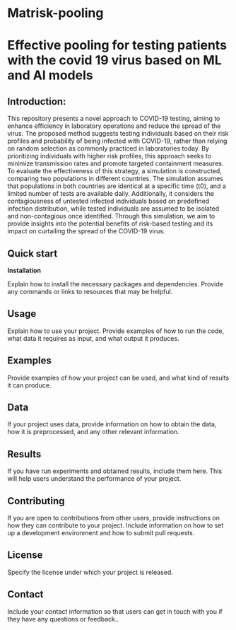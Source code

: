 # Matrisk-pooling

# Effective pooling for testing patients with the covid 19 virus based on ML and AI models

## Introduction:


This repository presents a novel approach to COVID-19 testing, aiming to enhance efficiency in laboratory operations and reduce the spread of the virus. The proposed method suggests testing individuals based on their risk profiles and probability of being infected with COVID-19, rather than relying on random selection as commonly practiced in laboratories today. By prioritizing individuals with higher risk profiles, this approach seeks to minimize transmission rates and promote targeted containment measures. To evaluate the effectiveness of this strategy, a simulation is constructed, comparing two populations in different countries. The simulation assumes that populations in both countries are identical at a specific time (t0), and a limited number of tests are available daily. Additionally, it considers the contagiousness of untested infected individuals based on predefined infection distribution, while tested individuals are assumed to be isolated and non-contagious once identified. Through this simulation, we aim to provide insights into the potential benefits of risk-based testing and its impact on curtailing the spread of the COVID-19 virus.




## Quick start
__Installation__

Explain how to install the necessary packages and dependencies. Provide any commands or links to resources that may be helpful.

## Usage

Explain how to use your project. Provide examples of how to run the code, what data it requires as input, and what output it produces.

## Examples

Provide examples of how your project can be used, and what kind of results it can produce.

## Data

If your project uses data, provide information on how to obtain the data, how it is preprocessed, and any other relevant information.

## Results

If you have run experiments and obtained results, include them here. This will help users understand the performance of your project.

## Contributing

If you are open to contributions from other users, provide instructions on how they can contribute to your project. Include information on how to set up a development environment and how to submit pull requests.

## License

Specify the license under which your project is released.

## Contact

Include your contact information so that users can get in touch with you if they have any questions or feedback..

